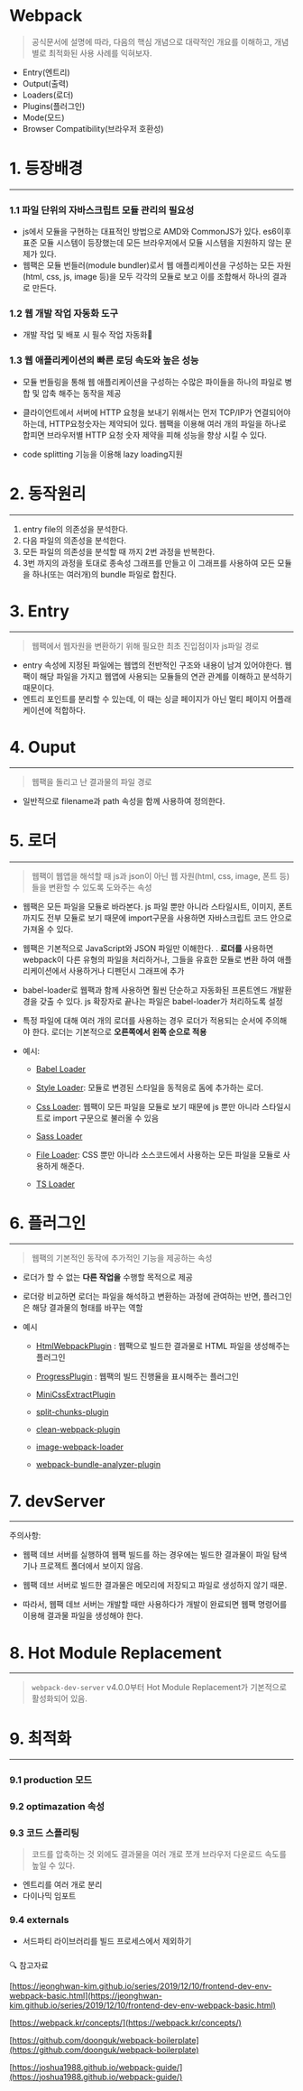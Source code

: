 # Webpack

> 공식문서에 설명에 따라, 다음의 핵심 개념으로 대략적인 개요를 이해하고, 개념별로 최적화된 사용 사례를 익혀보자.

- Entry(엔트리)
- Output(출력)
- Loaders(로더)
- Plugins(플러그인)
- Mode(모드)
- Browser Compatibility(브라우저 호환성)

# 1\. 등장배경

---

### 1.1 파일 단위의 자바스크립트 모듈 관리의 필요성

- js에서 모듈을 구현하는 대표적인 방법으로 AMD와 CommonJS가 있다. es6이후 표준 모듈 시스템이 등장했는데 모든 브라우저에서 모듈 시스템을 지원하지 않는 문제가 있다.
- 웹팩은 모듈 번들러(module bundler)로서 웹 애플리케이션을 구성하는 모든 자원(html, css, js, image 등)을 모두 각각의 모듈로 보고 이를 조합해서 하나의 결과로 만든다.

### 1.2 웹 개발 작업 자동화 도구

- 개발 작업 및 배포 시 필수 작업 자동화

### 1.3 웹 애플리케이션의 빠른 로딩 속도와 높은 성능

- 모듈 번들링을 통해 웹 애플리케이션을 구성하는 수많은 파이들을 하나의 파일로 병합 및 압축 해주는 동작을 제공
- 클라이언트에서 서버에 HTTP 요청을 보내기 위해서는 먼저 TCP/IP가 연결되어야 하는데, HTTP요청숫자는 제약되어 있다. 웹팩을 이용해 여러 개의 파일을 하나로 합피면 브라우저별 HTTP 요청 숫자 제약을 피해 성능을 향상 시킬 수 있다.   

- code splitting 기능을 이용해 lazy loading지원

# 2\. 동작원리

---

1. entry file의 의존성을 분석한다.
2. 다음 파일의 의존성을 분석한다.
3. 모든 파일의 의존성을 분석할 때 까지 2번 과정을 반복한다.
4. 3번 까지의 과정을 토대로 종속성 그래프를 만들고 이 그래프를 사용하여 모든 모듈을 하나(또는 여러개)의 bundle 파일로 합친다.

# 3\. Entry

---

> 웹팩에서 웹자원을 변환하기 위해 필요한 최초 진입점이자 js파일 경로

- entry 속성에 지정된 파일에는 웹앱의 전반적인 구조와 내용이 남겨 있어야한다. 웹팩이 해당 파일을 가지고 웹앱에 사용되는 모듈들의 연관 관계를 이해하고 분석하기 때문이다.
- 엔트리 포인트를 분리할 수 있는데, 이 때는 싱글 페이지가 아닌 멀티 페이지 어플래케이션에 적합하다.

# 4\. Ouput

---

> 웹팩을 돌리고 난 결과물의 파일 경로

- 일반적으로 filename과 path 속성을 함께 사용하여 정의한다.

# 5\. 로더

---

> 웹팩이 웹앱을 해석할 때 js과 json이 아닌 웹 자원(html, css, image, 폰트 등)들을 변환할 수 있도록 도와주는 속성

- 웹팩은 모든 파일을 모듈로 바라본다. js 파일 뿐만 아니라 스타일시트, 이미지, 폰트까지도 전부 모듈로 보기 때문에 import구문을 사용하면 자바스크립트 코드 안으로 가져올 수 있다.
- 웹팩은 기본적으로 JavaScript와 JSON 파일만 이해한다. . **로더를** 사용하면 webpack이 다른 유형의 파일을 처리하거나, 그들을 유효한 모듈로 변환 하여 애플리케이션에서 사용하거나 디펜던시 그래프에 추가

- babel-loader로 웹팩과 함께 사용하면 훨씬 단순하고 자동화된 프론트엔드 개발환경을 갖출 수 있다. js 확장자로 끝나는 파일은 babel-loader가 처리하도록 설정
- 특정 파일에 대해 여러 개의 로더를 사용하는 경우 로더가 적용되는 순서에 주의해야 한다. 로더는 기본적으로 **오른쪽에서 왼쪽 순으로 적용**  

- 예시:

  - [Babel Loader](https://webpack.js.org/loaders/babel-loader/#root)
  - [Style Loader](https://webpack.js.org/loaders/style-loader/#root): 모듈로 변경된 스타일을 동적응로 돔에 추가하는 로더.
  - [Css Loader](https://webpack.js.org/loaders/css-loader/#root): 웹팩이 모든 파일을 모듈로 보기 때문에 js 뿐만 아니라 스타일시트로 import 구문으로 불러올 수 있음
  - [Sass Loader](https://webpack.js.org/loaders/sass-loader/#root)
  - [File Loader](https://webpack.js.org/loaders/file-loader/#root): CSS 뿐만 아니라 소스코드에서 사용하는 모든 파일을 모듈로 사용하게 해준다.

  - [TS Loader](https://webpack.js.org/guides/typescript/#loader)

# 6\. 플러그인

---

> 웹팩의 기본적인 동작에 추가적인 기능을 제공하는 속성

- 로더가 할 수 없는 **다른 작업을** 수행할 목적으로 제공
- 로더랑 비교하면 로더는 파일을 해석하고 변환하는 과정에 관여하는 반면, 플러그인은 해당 결과물의 형태를 바꾸는 역할
- 예시

  - [HtmlWebpackPlugin](https://webpack.js.org/plugins/html-webpack-plugin/) : 웹팩으로 빌드한 결과물로 HTML 파일을 생성해주는 플러그인
  - [ProgressPlugin](https://webpack.js.org/plugins/progress-plugin/#root) : 웹팩의 빌드 진행율을 표시해주는 플러그인
  - [MiniCssExtractPlugin](https://webpack.js.org/plugins/mini-css-extract-plugin/#root)

  - [split-chunks-plugin](https://webpack.js.org/plugins/split-chunks-plugin/)
  - [clean-webpack-plugin](https://www.npmjs.com/package/clean-webpack-plugin)
  - [image-webpack-loader](https://github.com/tcoopman/image-webpack-loader)
  - [webpack-bundle-analyzer-plugin](https://github.com/webpack-contrib/webpack-bundle-analyzer)

# 7\. devServer

---

>

주의사항:

- 웹팩 데브 서버를 실행하여 웹팩 빌드를 하는 경우에는 빌드한 결과물이 파일 탐색기나 프로젝트 폴더에서 보이지 않음.  

- 웹팩 데브 서버로 빌드한 결과물은 메모리에 저장되고 파일로 생성하지 않기 때문.
- 따라서, 웹팩 데브 서버는 개발할 때만 사용하다가 개발이 완료되면 웹팩 명령어를 이용해 결과물 파일을 생성해야 한다.

# 8\. Hot Module Replacement

---

> `webpack-dev-server` v4.0.0부터 Hot Module Replacement가 기본적으로 활성화되어 있음.

# 9\. 최적화

---

### 9.1 production 모드

### 9.2 optimazation 속성

### 9.3 코드 스플리팅

> 코드를 압축하는 것 외에도 결과물을 여러 개로 쪼개 브라우저 다운로드 속도를 높일 수 있다.

- 엔트리를 여러 개로 분리
- 다이나믹 임포트

### 9.4 externals

- 서드파티 라이브러리를 빌드 프로세스에서 제외하기

###

🔍 참고자료

[https://jeonghwan-kim.github.io/series/2019/12/10/frontend-dev-env-webpack-basic.html](https://jeonghwan-kim.github.io/series/2019/12/10/frontend-dev-env-webpack-basic.html)

[https://webpack.kr/concepts/](https://webpack.kr/concepts/)

[https://github.com/doonguk/webpack-boilerplate](https://github.com/doonguk/webpack-boilerplate)

[https://joshua1988.github.io/webpack-guide/](https://joshua1988.github.io/webpack-guide/)
